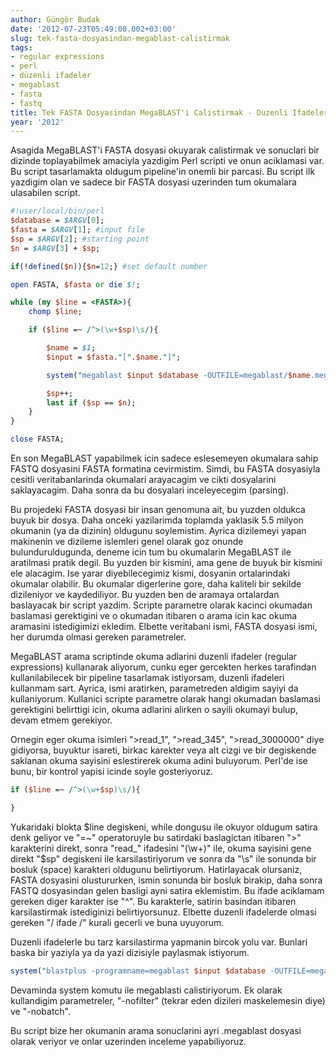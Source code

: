 ```yaml
---
author: Güngör Budak
date: '2012-07-23T05:49:00.002+03:00'
slug: tek-fasta-dosyasindan-megablast-calistirmak
tags:
- regular expressions
- perl
- düzenli ifadeler
- megablast
- fasta
- fastq
title: Tek FASTA Dosyasindan MegaBLAST'i Calistirmak - Duzenli Ifadeler
year: '2012'
---
```


Asagida MegaBLAST'i FASTA dosyasi okuyarak calistirmak ve sonuclari bir dizinde toplayabilmek amaciyla yazdigim Perl scripti ve onun aciklamasi var. Bu script tasarlamakta oldugum pipeline'in onemli bir parcasi. Bu script ilk yazdigim olan ve sadece bir FASTA dosyasi uzerinden tum okumalara ulasabilen script.

```perl
#!user/local/bin/perl
$database = $ARGV[0];
$fasta = $ARGV[1]; #input file
$sp = $ARGV[2]; #starting point
$n = $ARGV[3] + $sp;

if(!defined($n)){$n=12;} #set default number

open FASTA, $fasta or die $!;

while (my $line = <FASTA>){
    chomp $line;

    if ($line =~ /^>(\w+$sp)\s/){

        $name = $1;
        $input = $fasta."[".$name."]";

        system("megablast $input $database -OUTFILE=megablast/$name.megablast -nobatch -d");

        $sp++;
        last if ($sp == $n);
    }
}

close FASTA;
```

En son MegaBLAST yapabilmek icin sadece eslesemeyen okumalara sahip FASTQ dosyasini FASTA formatina cevirmistim. Simdi, bu FASTA dosyasiyla cesitli veritabanlarinda okumalari arayacagim ve cikti dosyalarini saklayacagim. Daha sonra da bu dosyalari inceleyecegim (parsing).

Bu projedeki FASTA dosyasi bir insan genomuna ait, bu yuzden oldukca buyuk bir dosya. Daha onceki yazilarimda toplamda yaklasik 5.5 milyon okumanin (ya da dizinin) oldugunu soylemistim. Ayrica dizilemeyi yapan makinenin ve dizileme islemleri genel olarak goz onunde bulunduruldugunda, deneme icin tum bu okumalarin MegaBLAST ile aratilmasi pratik degil. Bu yuzden bir kismini, ama gene de buyuk bir kismini ele alacagim. Ise yarar diyebilecegimiz kismi, dosyanin ortalarindaki okumalar olabilir. Bu okumalar digerlerine gore, daha kaliteli bir sekilde dizileniyor ve kaydediliyor. Bu yuzden ben de aramaya ortalardan baslayacak bir script yazdim. Scripte parametre olarak kacinci okumadan baslamasi gerektigini ve o okumadan itibaren o arama icin kac okuma aramasini istedigimizi ekledim. Elbette veritabani ismi, FASTA dosyasi ismi, her durumda olmasi gereken parametreler.

MegaBLAST arama scriptinde okuma adlarini duzenli ifadeler (regular expressions) kullanarak aliyorum, cunku eger gercekten herkes tarafindan kullanilabilecek bir pipeline tasarlamak istiyorsam, duzenli ifadeleri kullanmam sart. Ayrica, ismi aratirken, parametreden aldigim sayiyi da kullaniyorum. Kullanici scripte parametre olarak hangi okumadan baslamasi gerektigini belirttigi icin, okuma adlarini alirken o sayili okumayi bulup, devam etmem gerekiyor.

Ornegin eger okuma isimleri ">read_1", ">read_345", ">read_3000000" diye gidiyorsa, buyuktur isareti, birkac karekter veya alt cizgi ve bir degiskende saklanan okuma sayisini eslestirerek okuma adini buluyorum. Perl'de ise bunu, bir kontrol yapisi icinde soyle gosteriyoruz.

```perl
if ($line =~ /^>(\w+$sp)\s/){

}
```

Yukaridaki blokta $line degiskeni, while dongusu ile okuyor oldugum satira denk geliyor ve "=~" operatoruyle bu satirdaki baslagictan itibaren ">" karakterini direkt, sonra "read_" ifadesini "(\w+)" ile, okuma sayisini gene direkt "$sp" degiskeni ile karsilastiriyorum ve sonra da "\s" ile sonunda bir bosluk (space) karakteri oldugunu belirtiyorum. Hatirlayacak olursaniz, FASTA dosyasini olustururken, ismin sonunda bir bosluk birakip, daha sonra FASTQ dosyasindan gelen basligi ayni satira eklemistim. Bu ifade aciklamam gereken diger karakter ise "^". Bu karakterle, satirin basindan itibaren karsilastirmak istediginizi belirtiyorsunuz. Elbette duzenli ifadelerde olmasi gereken "/ ifade /" kurali gecerli ve buna uyuyorum. 

Duzenli ifadelerle bu tarz karsilastirma yapmanin bircok yolu var. Bunlari baska bir yaziyla ya da yazi dizisiyle paylasmak istiyorum.

```perl
system("blastplus -programname=megablast $input $database -OUTFILE=megablast/$name.megablast -nofilter -nobatch -d");
```

Devaminda system komutu ile megablasti calistiriyorum. Ek olarak kullandigim parametreler, "-nofilter" (tekrar eden dizileri maskelemesin diye) ve "-nobatch".

Bu script bize her okumanin arama sonuclarini ayri .megablast dosyasi olarak veriyor ve onlar uzerinden inceleme yapabiliyoruz.
